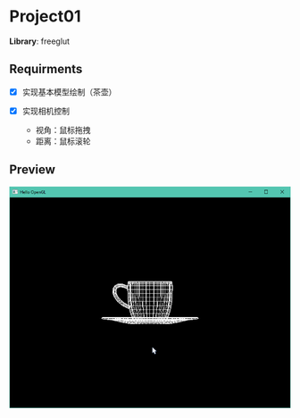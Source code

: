 # Project01

**Library**: freeglut

## Requirments

- [x] 实现基本模型绘制（茶壶）

- [x] 实现相机控制
  - 视角：鼠标拖拽
  - 距离：鼠标滚轮

## Preview
![Preview](preview.gif)